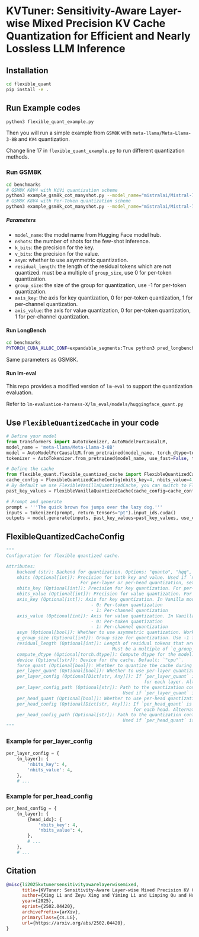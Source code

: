 # KVTuner: Sensitivity-Aware Layer-wise Mixed Precision KV Cache Quantization for Efficient and Nearly Lossless LLM Inference

## Installation
```sh
cd flexible_quant
pip install -e .
```

## Run Example codes
```sh
python3 flexible_quant_example.py
```
Then you will run a simple example from `GSM8K` with `meta-llama/Meta-Llama-3-8B` and `KV4` quantization.

Change line 17 in `flexible_quant_example.py` to run different quantization methods.

### Run GSM8K
```bash
cd benchmarks
# GSM8K K8V4 with KiVi quantization scheme
python3 example_gsm8k_cot_manyshot.py --model_name="mistralai/Mistral-7B-Instruct-v0.2" --k_bits=8 --v_bits=4 --residual_length=32 --group_size=32 --axis_key=1 --axis_value=0
# GSM8K K8V4 with Per-Token quantization scheme
python3 example_gsm8k_cot_manyshot.py --model_name="mistralai/Mistral-7B-Instruct-v0.2" --k_bits=8 --v_bits=4 --residual_length=0 --group_size=-1 --axis_key=0 --axis_value=0
```

##### Parameters

- `model_name`: the model name from Hugging Face model hub.
- `nshots`: the number of shots for the few-shot inference.
- `k_bits`: the precision for the key.
- `v_bits`: the precision for the value.
- `asym`: whether to use asymmetric quantization.
- `residual_length`: the length of the residual tokens which are not quantized. must be a multiple of `group_size`, use 0 for per-token quantization.
- `group_size`: the size of the group for quantization, use -1 for per-token quantization.
- `axis_key`: the axis for key quantization, 0 for per-token quantization, 1 for per-channel quantization.
- `axis_value`: the axis for value quantization, 0 for per-token quantization, 1 for per-channel quantization.


#### Run LongBench
```sh
cd benchmarks
PYTORCH_CUDA_ALLOC_CONF=expandable_segments:True python3 pred_longbench.py
```

Same parameters as GSM8K.

#### Run lm-eval

This repo provides a modified version of `lm-eval` to support the quantization evaluation.

Refer to `lm-evaluation-harness-X/lm_eval/models/huggingface_quant.py`

## Use `FlexibleQuantizedCache` in your code
```python
# Define your model
from transformers import AutoTokenizer, AutoModelForCausalLM, 
model_name = 'meta-llama/Meta-Llama-3-8B'
model = AutoModelForCausalLM.from_pretrained(model_name, torch_dtype=torch.float16).cuda()
tokenizer = AutoTokenizer.from_pretrained(model_name, use_fast=False, trust_remote_code=True)

# Define the cache
from flexible_quant.flexible_quantized_cache import FlexibleQuantizedCacheConfig, FlexibleVanillaQuantizedCache
cache_config = FlexibleQuantizedCacheConfig(nbits_key=4, nbits_value=4, asym=True, axis_key=0, axis_value=0, device='cuda', q_group_size=-1)
# By default we use FlexibleVanillaQuantizedCache, you can switch to FlexibleHQQQuantizedCache and FlexibleQuantoQuantizedCache
past_key_values = FlexibleVanillaQuantizedCache(cache_config=cache_config)

# Prompt and generate
prompt = '''The quick brown fox jumps over the lazy dog.'''
inputs = tokenizer(prompt, return_tensors="pt").input_ids.cuda()
outputs = model.generate(inputs, past_key_values=past_key_values, use_cache=True, max_new_tokens=256)
```


## FlexibleQuantizedCacheConfig

```python
"""
Configuration for flexible quantized cache.

Attributes:
    backend (str): Backend for quantization. Options: "quanto", "hqq", "vanilla".
    nbits (Optional[int]): Precision for both key and value. Used if `nbits_key` and `nbits_value` are not set.
                            For per-layer or per-head quantization, set `nbits` to -1.
    nbits_key (Optional[int]): Precision for key quantization. For per-layer or per-head quantization, set to -1.
    nbits_value (Optional[int]): Precision for value quantization. For per-layer or per-head quantization, set to -1.
    axis_key (Optional[int]): Axis for key quantization. In Vanilla mode:
                                - 0: Per-token quantization
                                - 1: Per-channel quantization
    axis_value (Optional[int]): Axis for value quantization. In Vanilla mode:
                                - 0: Per-token quantization
                                - 1: Per-channel quantization
    asym (Optional[bool]): Whether to use asymmetric quantization. Works only for Vanilla mode.
    q_group_size (Optional[int]): Group size for quantization. Use -1 for per-token quantization.
    residual_length (Optional[int]): Length of residual tokens that are not quantized.
                                        Must be a multiple of `q_group_size`. Use 0 for per-token quantization.
    compute_dtype (Optional[torch.dtype]): Compute dtype for the model. Default: `torch.float16`.
    device (Optional[str]): Device for the cache. Default: `"cpu"`.
    force_quant (Optional[bool]): Whether to quantize the cache during the pre-filling stage.
    per_layer_quant (Optional[bool]): Whether to use per-layer quantization.
    per_layer_config (Optional[Dict[str, Any]]): If `per_layer_quant` is True, provides the quantization config
                                                    for each layer. Alternatively, use `per_layer_config_path`.
    per_layer_config_path (Optional[str]): Path to the quantization config for each layer.
                                            Used if `per_layer_quant` is True.
    per_head_quant (Optional[bool]): Whether to use per-head quantization.
    per_head_config (Optional[Dict[str, Any]]): If `per_head_quant` is True, provides the quantization config
                                                for each head. Alternatively, use `per_head_config_path`.
    per_head_config_path (Optional[str]): Path to the quantization config for each head.
                                            Used if `per_head_quant` is True.
"""
```

### Example for per_layer_config
```python
per_layer_config = {
    {n_layer}: {
        'nbits_key': 4,
        'nbits_value': 4,
    },
    # ...
```

### Example for per_head_config
```python
per_head_config = {
    {n_layer}: {
        {head_idx}: {
            'nbits_key': 4,
            'nbits_value': 4,
        },
        # ...
    },
    # ...
```

## Citation
```bibtex
@misc{li2025kvtunersensitivityawarelayerwisemixed,
      title={KVTuner: Sensitivity-Aware Layer-wise Mixed Precision KV Cache Quantization for Efficient and Nearly Lossless LLM Inference}, 
      author={Xing Li and Zeyu Xing and Yiming Li and Linping Qu and Hui-Ling Zhen and Wulong Liu and Yiwu Yao and Sinno Jialin Pan and Mingxuan Yuan},
      year={2025},
      eprint={2502.04420},
      archivePrefix={arXiv},
      primaryClass={cs.LG},
      url={https://arxiv.org/abs/2502.04420}, 
}
```